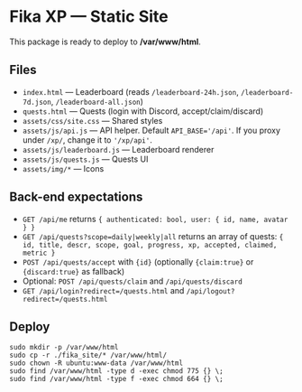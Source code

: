 # Fika XP — Static Site

This package is ready to deploy to **/var/www/html**.

## Files
- `index.html` — Leaderboard (reads `/leaderboard-24h.json`, `/leaderboard-7d.json`, `/leaderboard-all.json`)
- `quests.html` — Quests (login with Discord, accept/claim/discard)
- `assets/css/site.css` — Shared styles
- `assets/js/api.js` — API helper. Default `API_BASE='/api'`. If you proxy under `/xp/`, change it to `'/xp/api'`.
- `assets/js/leaderboard.js` — Leaderboard renderer
- `assets/js/quests.js` — Quests UI
- `assets/img/*` — Icons

## Back-end expectations
- `GET /api/me` returns `{ authenticated: bool, user: { id, name, avatar } }`
- `GET /api/quests?scope=daily|weekly|all` returns an array of quests:
  `{ id, title, descr, scope, goal, progress, xp, accepted, claimed, metric }`
- `POST /api/quests/accept` with `{id}` (optionally `{claim:true}` or `{discard:true}` as fallback)
- Optional: `POST /api/quests/claim` and `/api/quests/discard`
- `GET /api/login?redirect=/quests.html` and `/api/logout?redirect=/quests.html`

## Deploy
```
sudo mkdir -p /var/www/html
sudo cp -r ./fika_site/* /var/www/html/
sudo chown -R ubuntu:www-data /var/www/html
sudo find /var/www/html -type d -exec chmod 775 {} \;
sudo find /var/www/html -type f -exec chmod 664 {} \;
```